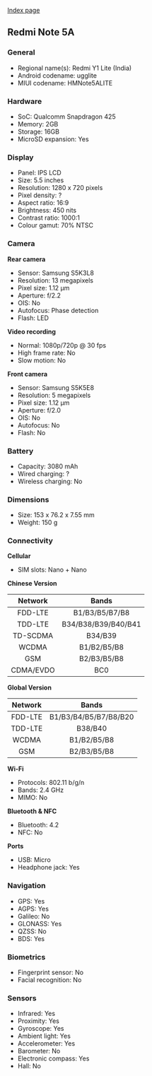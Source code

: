 [Index page](../../)

## Redmi Note 5A

### General

* Regional name(s): Redmi Y1 Lite (India)
* Android codename: ugglite
* MIUI codename: HMNote5ALITE

### Hardware

* SoC: Qualcomm Snapdragon 425
* Memory: 2GB
* Storage: 16GB
* MicroSD expansion: Yes

### Display

* Panel: IPS LCD
* Size: 5.5 inches
* Resolution: 1280 x 720 pixels
* Pixel density: ?
* Aspect ratio: 16:9
* Brightness: 450 nits
* Contrast ratio: 1000:1
* Colour gamut: 70% NTSC

### Camera

**Rear camera**

* Sensor: Samsung S5K3L8
* Resolution: 13 megapixels
* Pixel size: 1.12 µm
* Aperture: f/2.2
* OIS: No
* Autofocus: Phase detection
* Flash: LED

**Video recording**

* Normal: 1080p/720p @ 30 fps
* High frame rate: No
* Slow motion: No

**Front camera**

* Sensor: Samsung S5K5E8
* Resolution: 5 megapixels
* Pixel size: 1.12 µm
* Aperture: f/2.0
* OIS: No
* Autofocus: No
* Flash: No

### Battery

* Capacity: 3080 mAh
* Wired charging: ?
* Wireless charging: No

### Dimensions

* Size: 153 x 76.2 x 7.55 mm
* Weight: 150 g

### Connectivity

**Cellular**

* SIM slots: Nano + Nano

**Chinese Version**

|  Network  |   Bands   |
|:---------:|:-------------------:|
|  FDD-LTE  |    B1/B3/B5/B7/B8   |
|   TDD-LTE  | B34/B38/B39/B40/B41 |
|  TD-SCDMA |       B34/B39       |
|   WCDMA   |     B1/B2/B5/B8     |
|    GSM    |     B2/B3/B5/B8     |
| CDMA/EVDO |         BC0         |

**Global Version**

| Network | Bands |
|:-------:|:---------------------:|
| FDD-LTE | B1/B3/B4/B5/B7/B8/B20 |
| TDD-LTE | B38/B40 |
| WCDMA | B1/B2/B5/B8 |
| GSM | B2/B3/B5/B8 |

**Wi-Fi**

* Protocols: 802.11 b/g/n
* Bands: 2.4 GHz
* MIMO: No

**Bluetooth & NFC**

* Bluetooth: 4.2
* NFC: No

**Ports**

* USB: Micro
* Headphone jack: Yes

### Navigation

* GPS: Yes
* AGPS: Yes
* Galileo: No
* GLONASS: Yes
* QZSS: No
* BDS: Yes

### Biometrics

* Fingerprint sensor: No
* Facial recognition: No

### Sensors

* Infrared: Yes
* Proximity: Yes
* Gyroscope: Yes
* Ambient light: Yes
* Accelerometer: Yes
* Barometer: No
* Electronic compass: Yes
* Hall: No